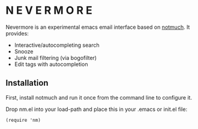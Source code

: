 # N E V E R M O R E

Nevermore is an experimental emacs email interface based on
[notmuch](http://notmuchmail.org/).  It provides:

* Interactive/autocompleting search
* Snooze 
* Junk mail filtering (via bogofilter)
* Edit tags with autocompletion

## Installation

First, install notmuch and run it once from the command line to
configure it.

Drop nm.el into your load-path and place this in your .emacs or
init.el file:

    (require 'nm)
